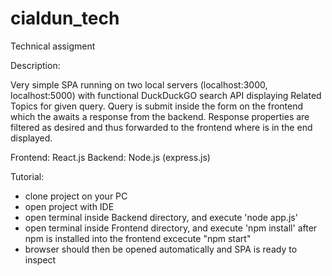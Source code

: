 # cialdun_tech
Technical assigment

Description:

Very simple SPA running on two local servers (localhost:3000, localhost:5000) with functional
DuckDuckGO search API displaying Related Topics for given query.
Query is submit inside the form on the frontend which the awaits a response from the backend.
Response properties are filtered as desired and thus forwarded to the frontend where is in the end displayed.

Frontend: React.js
Backend: Node.js (express.js)

Tutorial:
- clone project on your PC
- open project with IDE
- open terminal inside Backend directory, and execute 'node app.js'
- open terminal inside Frontend directory, and execute 'npm install' after npm is installed into the frontend excecute "npm start"
- browser should then be opened automatically and SPA is ready to inspect


